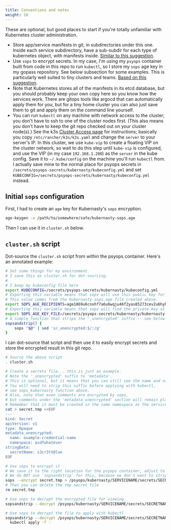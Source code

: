 ```yaml
---
title: Conventions and notes
weight: 10
---
```


These are optional, but good places to start if you're totally unfamiliar with Kubernetes cluster administration.

* Store app/service manifests in git, in subdirectories under this one.
  Inside each service subdirectory, have a sub-subdir for each type of kubernetes object,
  with manifests inside.
  [Similar to this suggestion](https://boxunix.com/2020/05/15/a-better-way-of-organizing-your-kubernetes-manifest-files/).
* Use `sops` to encrypt secrets.
  In my case, I'm using my `psyops` container built from code in this repo to run `kubectl`,
  so I store my `sops` age key in my gopass repository.
  See below subsection for some examples.
  This is particularly well suited to tiny clusters and teams.
  [Based on this suggestion](https://frederic-hemberger.de/notes/kubernetes/manage-secrets-with-sops/).
* Note that Kubernetes stores all of the manifests in its etcd database,
  but you should probably keep your own copy here so you know how the services work.
  There are gitops tools like argocd that can automatically apply them for you,
  but for a tiny home cluster you can also just save them to git and apply them on the command line yourself.
* You can run `kubectl` on any machine with network access to the cluster;
  you don't have to ssh to one of the cluster nodes first.
  (This also means you don't have to keep the git repo checked out on your cluster node(s).)
  See the k3s [Cluster Access page](https://docs.k3s.io/cluster-access) for instructions;
  basically you copy `/etc/rancher/k3s/k3s.yaml` and change the `server` to your server's IP.
  In this cluster, we use `kube-vip` to create a floating VIP on the cluster network,
  so wait to do this step until `kube-vip` is configured,
  and use the VIP (in my case `192.168.1.200`) as the `server` in the kube config.
  Save it to `~/.kube/config` on the machine you'll run `kubectl` from.
  I actually save mine to the normal place for psyops secrets in `/secrets/psyops-secrets/kubernasty/kubeconfig.yml`
  and set `KUBECONFIG=/secrets/psyops-secrets/kubernasty/kubeconfig.yml` instead.

## Initial `sops` configuration

First, I had to create an `age` key for Kubernasty's `sops` encryption.

```sh
age-keygen -o /path/to/somewhere/safe/kubernasty-sops.age
```

Then I can use it in `cluster.sh` below.

## `cluster.sh` script

Dot-source the `cluster.sh` script from within the psyops container.
Here's an annotated example:

```sh
# Set some things for my environment.
# I save this as cluster.sh for dot-sourcing.
#
# I keep my kubeconfig file here
export KUBECONFIG=/secrets/psyops-secrets/kubernasty/kubeconfig.yml
# Exporting this variable means that sops will use this public key for encryption.
# This value comes from the kubernasty-sops.age file created above.
export SOPS_AGE_RECIPIENTS=age1869u6cnxhf7a6u6wqju46f2yas85273cev2u6hyhedsjdv8v39jssutjw9
# Exporting this variable means that sops will find the private key at this path.
export SOPS_AGE_KEY_FILE=/secrets/psyops-secrets/kubernasty/kubernasty-sops.age
# A simple function that strips the '_unencrypted' suffix -- see below for more on that.
sopsandstrip() {
    sops "$@" | sed 's/_unencrypted:$/:/g'
}
```

I can dot-source that script and then use it to easily encrypt secrets and store the encrypted result in this git repo.

```sh
# Source the above script
. cluster.sh

# Create a secrets file... this is just an example.
# Note the '_unencrypted' suffix to 'metadata'.
# This is optional, but it means that you can still see the name and namespace.
# You will need to strip this suffix before applying with kubectl,
# see sops_kubernasty function above.
# Also, note that even comments are encrypted by sops,
# but comments under the 'metadata_unencrypted' section will remain plaintext.
# Remember that it must be created in the same namespace as the service that will use it.
cat > secret.tmp <<EOF
---
kind: Secret
apiVersion: v1
type: Opaque
metadata_unencrypted:
  name: example-credential-name
  namespace: asdfwhatever
stringData:
  secretName: s3cr3tV@lue
EOF

# Use sops to encrypt it
# We save it to the right location for the psyops container, adjust to your own needs if not using psyops.
# We do NOT use `sopsandstrip` for this, because we don't want to strip the '_unencrypted' suffix from keys.
sops --encrypt secret.tmp > /psyops/kubernasty/SERVICENAME/secrets/SECRETNAME.yml
# Then you can delete the tmp secret file
rm secret.tmp

# Use sops to decrypt the encrypted file for viewing.
sopsandstrip --decrypt /psyops/kubernasty/SERVICENAME/secrets/SECRETNAME.yml

# Use sops to decrypt the file to apply with kubectl
sopsandstrip --decrypt /psyops/kubernasty/SERVICENAME/secrets/SECRETNAME.yml |
  kubectl apply -f -
```
